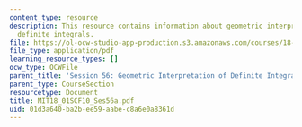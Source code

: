 ```yaml
---
content_type: resource
description: This resource contains information about geometric interpretation of
  definite integrals.
file: https://ol-ocw-studio-app-production.s3.amazonaws.com/courses/18-01sc-single-variable-calculus-fall-2010/01d3a640ba2bee59aabec8a6e0a8361d_MIT18_01SCF10_Ses56a.pdf
file_type: application/pdf
learning_resource_types: []
ocw_type: OCWFile
parent_title: 'Session 56: Geometric Interpretation of Definite Integrals'
parent_type: CourseSection
resourcetype: Document
title: MIT18_01SCF10_Ses56a.pdf
uid: 01d3a640-ba2b-ee59-aabe-c8a6e0a8361d
---
```

